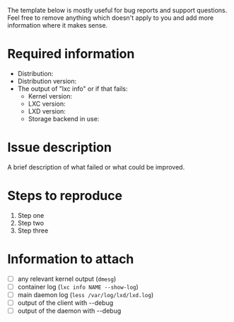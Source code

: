 The template below is mostly useful for bug reports and support questions.
Feel free to remove anything which doesn't apply to you and add more information where it makes sense.

# Required information

 * Distribution:
 * Distribution version:
 * The output of "lxc info" or if that fails:
   * Kernel version:
   * LXC version:
   * LXD version:
   * Storage backend in use:

# Issue description

A brief description of what failed or what could be improved.

# Steps to reproduce

 1. Step one
 2. Step two
 3. Step three

# Information to attach

 - [ ] any relevant kernel output (`dmesg`)
 - [ ] container log (`lxc info NAME --show-log`)
 - [ ] main daemon log (`less /var/log/lxd/lxd.log`)
 - [ ] output of the client with --debug
 - [ ] output of the daemon with --debug
